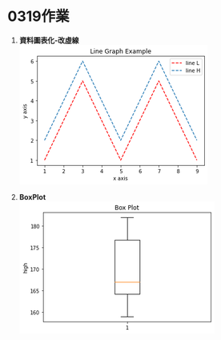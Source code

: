 # 0319作業  
1. **資料圖表化-改虛線**  
![dash](https://github.com/d93y70123123/AI/blob/master/dash.png)  

2. **BoxPlot**  
![boxplot](https://github.com/d93y70123123/AI/blob/master/boxplot.png)  
